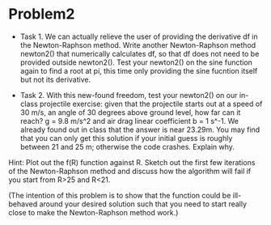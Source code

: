 # Problem2

- Task 1. We can actually relieve the user of providing the derivative df in the Newton-Raphson method. Write another Newton-Raphson method newton2() that numerically calculates df, so that df does not need to be provided outside newton2(). Test your newton2() on the sine function again to find a root at pi, this time only providing the sine fucntion itself but not its derivative.

- Task 2. With this new-found freedom, test your newton2() on our in-class projectile exercise: given that the projectile starts out at a speed of 30 m/s, an angle of 30 degrees above ground level, how far can it reach? g = 9.8 m/s^2 and air drag linear coefficient b = 1 s^-1. We already found out in class that the answer is near 23.29m. You may find that you can only get this solution if your initial guess is roughly between 21 and 25 m; otherwise the code crashes. Explain why. 

Hint: Plot out the f(R) function against R. Sketch out the first few iterations of the Newton-Raphson method and discuss how the algorithm will fail if you start from R>25 and R<21.

(The intention of this problem is to show that the function could be ill-behaved around your desired solution such that you need to start really close to make the Newton-Raphson method work.)
